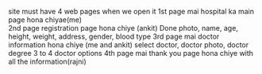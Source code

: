 site must have 4 web pages when we open it
1st page mai hospital ka main page hona chiyae(me)                                                              
2nd page registration page hona chiye (ankit)                                                                   Done
        photo, name, age, height, weight, address, gender, blood type
3rd page mai doctor information hona chiye (me and ankit)
        select doctor, doctor photo, doctor degree 3 to 4 doctor options
4th page mai thank you page hona chiye with all the information(rajni)
